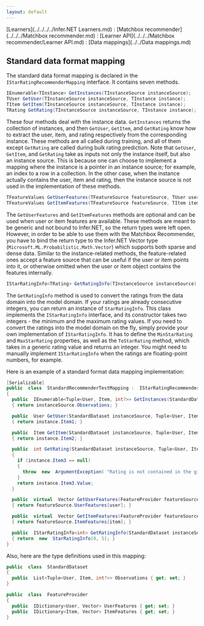 ```yaml
---
layout: default
---
```

[Learners](../../../../Infer.NET Learners.md) : [Matchbox recommender](../../../Matchbox recommender.md) : [Learner API](../../../Matchbox recommender/Learner API.md) : [Data mappings](../../Data mappings.md)

## Standard data format mapping

The standard data format mapping is declared in the `IStarRatingRecommenderMapping` interface. It contains seven methods.

```csharp
IEnumerable<TInstance> GetInstances(TInstanceSource instanceSource);  
TUser GetUser(TInstanceSource instanceSource, TInstance instance);  
TItem GetItem(TInstanceSource instanceSource, TInstance instance);  
TRating GetRating(TInstanceSource instanceSource, TInstance instance); 
```

These four methods deal with the instance data. `GetInstances` returns the collection of instances, and then `GetUser`, `GetItem`, and `GetRating` know how to extract the user, item, and rating respectively from the corresponding instance. These methods are all called during training, and all of them except `GetRating` are called during bulk rating prediction. Note that `GetUser`, `GetItem`, and `GetRating` take as inputs not only the instance itself, but also an instance source. This is because one can choose to implement a mapping where the instance is a pointer in an instance source; for example, an index to a row in a collection. In the other case, when the instance actually contains the user, item and rating, then the instance source is not used in the implementation of these methods. 

```csharp
TFeatureValues GetUserFeatures(TFeatureSource featureSource, TUser user);
TFeatureValues GetItemFeatures(TFeatureSource featureSource, TItem item);
```

The `GetUserFeatures` and `GetItemFeatures` methods are optional and can be used when user or item features are available. These methods are meant to be generic and not bound to Infer.NET, so the return types were left open. However, in order to be able to use them with the Matchbox Recommender, you have to bind the return type to the Infer.NET Vector type (`Microsoft.ML.Probabilistic.Math.Vector`) which supports both sparse and dense data. Similar to the instance-related methods, the feature-related ones accept a feature source that can be useful if the user or item points into it, or otherwise omitted when the user or item object contains the features internally.

```csharp
IStarRatingInfo<TRating> GetRatingInfo(TInstanceSource instanceSource);
```

The `GetRatingInfo` method is used to convert the ratings from the data domain into the model domain. If your ratings are already consecutive integers, you can return an instance of `StarRatingInfo`. This class implements the `IStarRatingInfo` interface, and its constructor takes two integers - the minimum and the maximum rating values. If you need to convert the ratings into the model domain on the fly, simply provide your own implementation of `IStarRatingInfo`. It has to define the `MinStarRating` and `MaxStarRating` properties, as well as the `ToStarRating` method, which takes in a generic rating value and returns an integer. You might need to manually implement `IStarRatingInfo` when the ratings are floating-point numbers, for example.

Here is an example of a standard format data mapping implementation:

```csharp
[Serializable]
public  class  StandardRecommenderTestMapping :  IStarRatingRecommenderMapping <StandardDataset, Tuple<User, Item, int?>, User, Item, int, FeatureProvider, Vector>
{
  public  IEnumerable<Tuple<User, Item, int?>> GetInstances(StandardDataset instanceSource)
  { return instanceSource.Observations; }

  public  User GetUser(StandardDataset instanceSource, Tuple<User, Item, int?> instance)
  { return instance.Item1; }

  public  Item GetItem(StandardDataset instanceSource, Tuple<User, Item, int?> instance)
  { return instance.Item2; }

  public  int GetRating(StandardDataset instanceSource, Tuple<User, Item, int?> instance)
  {
    if (instance.Item3 == null)
    {
      throw  new  ArgumentException( "Rating is not contained in the given instance", "instance");
    }
    return instance.Item3.Value;
  }

  public  virtual  Vector GetUserFeatures(FeatureProvider featureSource, User user)
  { return featureSource.UserFeatures[user]; }

  public  virtual  Vector GetItemFeatures(FeatureProvider featureSource, Item item)
  { return featureSource.ItemFeatures[item]; }

  public  IStarRatingInfo<int> GetRatingInfo(StandardDataset instanceSource)
  { return  new  StarRatingInfo(0, 5); }
}
```

Also, here are the type definitions used in this mapping:

```csharp
public  class  StandardDataset
{
  public  List<Tuple<User, Item, int?>> Observations { get; set; }
}

public  class  FeatureProvider
{
  public  IDictionary<User, Vector> UserFeatures { get; set; }
  public  IDictionary<Item, Vector> ItemFeatures { get; set; }
}
```
